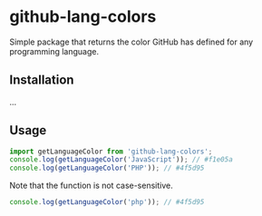 # github-lang-colors
Simple package that returns the color GitHub has defined for any programming language.

## Installation
...

## Usage
```javascript
import getLanguageColor from 'github-lang-colors';
console.log(getLanguageColor('JavaScript')); // #f1e05a
console.log(getLanguageColor('PHP')); // #4f5d95
```

Note that the function is not case-sensitive.

```javascript
console.log(getLanguageColor('php')); // #4f5d95
```